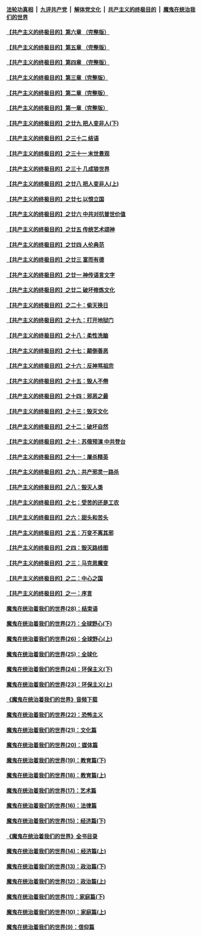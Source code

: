 

####  [法轮功真相](../../../../basic/blob/master/README.md?t=06292302) &nbsp;|&nbsp; [九评共产党](../../../../9ping.md/blob/master/README.md?t=06292302) &nbsp;|&nbsp; [解体党文化](../../../../jtdwh.md/blob/master/README.md?t=06292302)  &nbsp;|&nbsp; [共产主义的终极目的](../../../../gczydzjmd.md/blob/master/README.md?t=06292302) &nbsp;|&nbsp; [魔鬼在统治我们的世界](../../../../mgztzwmdsj.md/blob/master/README.md?t=06292302) 

#### [【共产主义的终极目的】第六章 （完整版）](../pages/nsc422/n11428913.md?t=06292302) 

#### [【共产主义的终极目的】第五章 （完整版）](../pages/nsc422/n11428912.md?t=06292302) 

#### [【共产主义的终极目的】第四章 （完整版）](../pages/nsc422/n11428907.md?t=06292302) 

#### [【共产主义的终极目的】第三章（完整版）](../pages/nsc422/n11428848.md?t=06292302) 

#### [【共产主义的终极目的】第二章（完整版）](../pages/nsc422/n11428831.md?t=06292302) 

#### [【共产主义的终极目的】第一章（完整版）](../pages/nsc422/n11417651.md?t=06292302) 

#### [【共产主义的终极目的】之廿九 把人变非人(下)](../pages/nsc422/n11344140.md?t=06292302) 

#### [【共产主义的终极目的】之三十二 结语](../pages/nsc422/n11360535.md?t=06292302) 

#### [【共产主义的终极目的】之三十一 末世景观](../pages/nsc422/n11351129.md?t=06292302) 

#### [【共产主义的终极目的】之三十 几成狼世界](../pages/nsc422/n11348280.md?t=06292302) 

#### [【共产主义的终极目的】之廿八 把人变非人(上)](../pages/nsc422/n11340492.md?t=06292302) 

#### [【共产主义的终极目的】之廿七 以恨立国](../pages/nsc422/n11336944.md?t=06292302) 

#### [【共产主义的终极目的】之廿六 中共对抗普世价值](../pages/nsc422/n11324785.md?t=06292302) 

#### [【共产主义的终极目的】之廿五 传统艺术颂神](../pages/nsc422/n11296396.md?t=06292302) 

#### [【共产主义的终极目的】之廿四 人伦典范](../pages/nsc422/n11296397.md?t=06292302) 

#### [【共产主义的终极目的】之廿三 富而有德](../pages/nsc422/n11283598.md?t=06292302) 

#### [【共产主义的终极目的】之廿一 神传语言文字](../pages/nsc422/n11263265.md?t=06292302) 

#### [【共产主义的终极目的】之廿二 破坏修炼文化](../pages/nsc422/n11245728.md?t=06292302) 

#### [【共产主义的终极目的】之二十：偷天换日](../pages/nsc422/n11238846.md?t=06292302) 

#### [【共产主义的终极目的】之十九：打开地狱门](../pages/nsc422/n11206376.md?t=06292302) 

#### [【共产主义的终极目的】之十八：柔性洗脑](../pages/nsc422/n11199994.md?t=06292302) 

#### [【共产主义的终极目的】之十七：颠倒善恶](../pages/nsc422/n11179782.md?t=06292302) 

#### [【共产主义的终极目的】之十六：反神骂祖宗](../pages/nsc422/n11166798.md?t=06292302) 

#### [【共产主义的终极目的】之十五：毁人不倦](../pages/nsc422/n11166792.md?t=06292302) 

#### [【共产主义的终极目的】之十四：邪恶之最](../pages/nsc422/n11150249.md?t=06292302) 

#### [【共产主义的终极目的】之十三：毁灭文化](../pages/nsc422/n11135227.md?t=06292302) 

#### [【共产主义的终极目的】之十二：破坏自然](../pages/nsc422/n11135214.md?t=06292302) 

#### [【共产主义的终极目的】之十：苏俄预演 中共登台](../pages/nsc422/n11118424.md?t=06292302) 

#### [【共产主义的终极目的】之十一：屠杀精英](../pages/nsc422/n11118442.md?t=06292302) 

#### [【共产主义的终极目的】之九：共产邪灵一路杀](../pages/nsc422/n11114139.md?t=06292302) 

#### [【共产主义的终极目的】之八：毁灭人类](../pages/nsc422/n11108503.md?t=06292302) 

#### [【共产主义的终极目的】之七：受苦的还是工农](../pages/nsc422/n11101809.md?t=06292302) 

#### [【共产主义的终极目的】之六：甜头和苦头](../pages/nsc422/n11096971.md?t=06292302) 

#### [【共产主义的终极目的】之五：万变不离其邪](../pages/nsc422/n11091285.md?t=06292302) 

#### [【共产主义的终极目的】之四：毁灭路线图](../pages/nsc422/n11086284.md?t=06292302) 

#### [【共产主义的终极目的】之三：马克思魔变](../pages/nsc422/n11061941.md?t=06292302) 

#### [【共产主义的终极目的】之二：中心之国](../pages/nsc422/n11047728.md?t=06292302) 

#### [【共产主义的终极目的】之一：序言](../pages/nsc422/n11086077.md?t=06292302) 

#### [魔鬼在统治着我们的世界(28)：结束语](../pages/nsc422/n10936246.md?t=06292302) 

#### [魔鬼在统治着我们的世界(27)：全球野心(下)](../pages/nsc422/n10928319.md?t=06292302) 

#### [魔鬼在统治着我们的世界(26)：全球野心(上)](../pages/nsc422/n10900318.md?t=06292302) 

#### [魔鬼在统治着我们的世界(25)：全球化](../pages/nsc422/n10788205.md?t=06292302) 

#### [魔鬼在统治着我们的世界(24)：环保主义(下)](../pages/nsc422/n10695307.md?t=06292302) 

#### [魔鬼在统治着我们的世界(23)：环保主义(上)](../pages/nsc422/n10688613.md?t=06292302) 

#### [《魔鬼在统治着我们的世界》音频下载](../pages/nsc422/n10635553.md?t=06292302) 

#### [魔鬼在统治着我们的世界(22)：恐怖主义](../pages/nsc422/n10614727.md?t=06292302) 

#### [魔鬼在统治着我们的世界(21)：文化篇](../pages/nsc422/n10597706.md?t=06292302) 

#### [魔鬼在统治着我们的世界(20)：媒体篇](../pages/nsc422/n10586579.md?t=06292302) 

#### [魔鬼在统治着我们的世界(19)：教育篇(下)](../pages/nsc422/n10564808.md?t=06292302) 

#### [魔鬼在统治着我们的世界(18)：教育篇(上)](../pages/nsc422/n10526970.md?t=06292302) 

#### [魔鬼在统治着我们的世界(17)：艺术篇](../pages/nsc422/n10499093.md?t=06292302) 

#### [魔鬼在统治着我们的世界(16)：法律篇](../pages/nsc422/n10485969.md?t=06292302) 

#### [魔鬼在统治着我们的世界(15)：经济篇(下)](../pages/nsc422/n10469975.md?t=06292302) 

#### [《魔鬼在统治着我们的世界》全书目录](../pages/nsc422/n10464261.md?t=06292302) 

#### [魔鬼在统治着我们的世界(14)：经济篇(上)](../pages/nsc422/n10457370.md?t=06292302) 

#### [魔鬼在统治着我们的世界(13)：政治篇(下)](../pages/nsc422/n10448270.md?t=06292302) 

#### [魔鬼在统治着我们的世界(12)：政治篇(上)](../pages/nsc422/n10444576.md?t=06292302) 

#### [魔鬼在统治着我们的世界(11)：家庭篇(下)](../pages/nsc422/n10440961.md?t=06292302) 

#### [魔鬼在统治着我们的世界(10)：家庭篇(上)](../pages/nsc422/n10435448.md?t=06292302) 

#### [魔鬼在统治着我们的世界(9)：信仰篇](../pages/nsc422/n10432159.md?t=06292302) 

